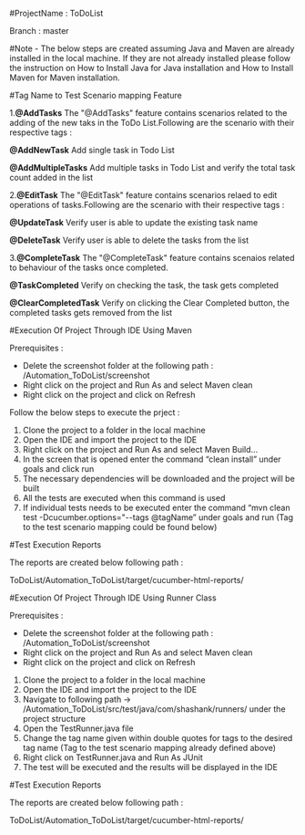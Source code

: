 #ProjectName : ToDoList

Branch : master

#Note - The below steps are created assuming Java and Maven are already installed in the local machine. If they are not already installed please follow the instruction on How to Install Java for Java installation and How to Install Maven for Maven installation.

#Tag Name to Test Scenario mapping
Feature

1.**@AddTasks**
The "@AddTasks" feature contains scenarios related to the adding of the new taks in the ToDo List.Following are the scenario with their respective tags :

**@AddNewTask**	Add single task in Todo List

**@AddMultipleTasks**	Add multiple tasks in Todo List and verify the total task count added in the list

2.**@EditTask**
The "@EditTask" feature contains scenarios relaed to edit operations of tasks.Following are the scenario with their respective tags :

**@UpdateTask**	Verify user is able to update the existing task name

**@DeleteTask** Verify user is able to delete the tasks from the list

3.**@CompleteTask**
The "@CompleteTask" feature contains scenaios related to behaviour of the tasks once completed.

**@TaskCompleted** Verify on checking the task, the task gets completed

**@ClearCompletedTask** Verify on clicking the Clear Completed button, the completed tasks gets removed from the list


#Execution Of Project Through IDE Using Maven

Prerequisites :
- Delete the screenshot folder at the following path : /Automation_ToDoList/screenshot
- Right click on the project and Run As and select Maven clean
- Right click on the project and click on Refresh

Follow the below steps to execute the prject :
1.	Clone the project to a folder in the local machine 
2.	Open the IDE and import the project to the IDE 
3.	Right click on the project and Run As and select Maven Build... 
4.	In the screen that is opened enter the command “clean install” under goals and click run 
5.	The necessary dependencies will be downloaded and the project will be built 
6.	All the tests are executed when this command is used 
7.	If individual tests needs to be executed enter the command “mvn clean test 
-Dcucumber.options="--tags @tagName” under goals and run (Tag to the test scenario mapping could be found below) 

#Test Execution Reports

The reports are created below following path :

ToDoList/Automation_ToDoList/target/cucumber-html-reports/

#Execution Of Project Through IDE Using Runner Class 

Prerequisites :
- Delete the screenshot folder at the following path : /Automation_ToDoList/screenshot
- Right click on the project and Run As and select Maven clean
- Right click on the project and click on Refresh


1.	Clone the project to a folder in the local machine 
2.	Open the IDE and import the project to the IDE 
3.	Navigate to following path -> /Automation_ToDoList/src/test/java/com/shashank/runners/ under the project structure 
4.	Open the TestRunner.java file 
5.	Change the tag name given within double quotes for tags to the desired tag name (Tag to the test scenario mapping already defined above) 
6.	Right click on TestRunner.java and Run As JUnit 
7.	The test will be executed and the results will be displayed in the IDE 

#Test Execution Reports

The reports are created below following path :

ToDoList/Automation_ToDoList/target/cucumber-html-reports/






